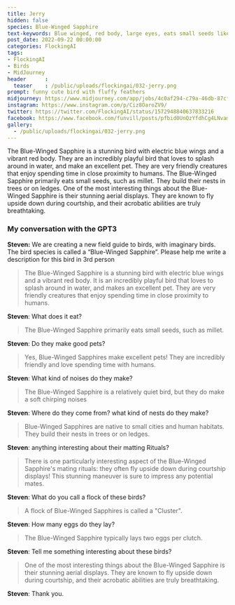 ```yaml
---
title: Jerry
hidden: false
species: Blue-Winged Sapphire
text-keywords: Blue winged, red body, large eyes, eats small seeds like millet, plays in the water, makes good pets, likes human habitat like small cities, Feeds on the ground flocks of 8-30. Calls and rather short bill. As they grow older they lose all of their color.
post_date: 2022-09-22 00:00:00
categories: FlockingAI
tags:
- FlockingAI
- Birds
- MidJourney 
header      :
  teaser    : /public/uploads/flockingai/032-jerry.png
prompt: funny cute bird with fluffy feathers
midjourney: https://www.midjourney.com/app/jobs/4c0af294-c79a-46db-87cf-8a107a056b42
instagram: https://www.instagram.com/p/Ciz8OaroZV9/
twitter: https://twitter.com/FlockingAI/status/1572948840637833216
facebook: https://www.facebook.com/funvill/posts/pfbid0UnQzYfdhCg4LNvamo1fVj8FJ472Ea6DWEjfXM2b4Nk9bZiojukDXf3yHqbsEc7qql
gallery: 
  - /public/uploads/flockingai/032-jerry.png
---
```


The Blue-Winged Sapphire is a stunning bird with electric blue wings and a vibrant red body. They are an incredibly playful bird that loves to splash around in water, and make an excellent pet. They are very friendly creatures that enjoy spending time in close proximity to humans. The Blue-Winged Sapphire primarily eats small seeds, such as millet. They build their nests in trees or on ledges. One of the most interesting things about the Blue-Winged Sapphire is their stunning aerial displays. They are known to fly upside down during courtship, and their acrobatic abilities are truly breathtaking.

### My conversation with the GPT3

**Steven:** We are creating a new field guide to birds, with imaginary birds. The bird species is called a “Blue-Winged Sapphire”. Please help me write a description for this bird in 3rd person

> The Blue-Winged Sapphire is a stunning bird with electric blue wings and a vibrant red body. It is an incredibly playful bird that loves to splash around in water, and makes an excellent pet. They are very friendly creatures that enjoy spending time in close proximity to humans.

**Steven**: What does it eat?

> The Blue-Winged Sapphire primarily eats small seeds, such as millet.

**Steven**: Do they make good pets?

> Yes, Blue-Winged Sapphires make excellent pets! They are incredibly friendly and love spending time with humans.

**Steven**: What kind of noises do they make?

> The Blue-Winged Sapphire is a relatively quiet bird, but they do make a soft chirping noises

**Steven**: Where do they come from? what kind of nests do they make?

> Blue-Winged Sapphires are native to small cities and human habitats. They build their nests in trees or on ledges.

**Steven**: anything interesting about their matting Rituals?

> There is one particularly interesting aspect of the Blue-Winged Sapphire's mating rituals: they often fly upside down during courtship displays! This stunning maneuver is sure to impress any potential mates.

**Steven**: What do you call a flock of these birds?

> A flock of Blue-Winged Sapphires is called a "Cluster".

**Steven**: How many eggs do they lay?

> The Blue-Winged Sapphire typically lays two eggs per clutch.

**Steven**: Tell me something interesting about these birds?

> One of the most interesting things about the Blue-Winged Sapphire is their stunning aerial displays. They are known to fly upside down during courtship, and their acrobatic abilities are truly breathtaking.

**Steven**: Thank you.
